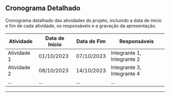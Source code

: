 
## Cronograma Detalhado

Cronograma detalhado das atividades do projeto, incluindo a data de início e fim de cada atividade, os responsáveis e a gravação da apresentação.

| Atividade | Data de Início | Data de Fim | Responsáveis |
|-----------|----------------|-------------|--------------|
| Atividade 1 | 01/10/2023 | 07/10/2023 | Integrante 1, Integrante 2 |
| Atividade 2 | 08/10/2023 | 14/10/2023 | Integrante 3, Integrante 4 |
| ...         | ...            | ...         | ...            | 

---
